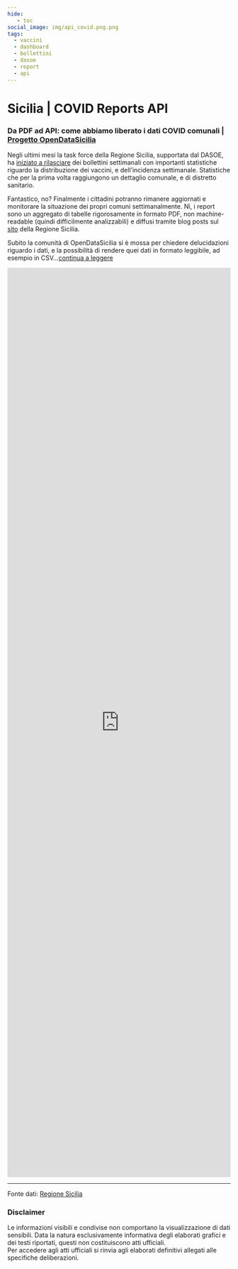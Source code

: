 ```yaml
---
hide:
   - toc
social_image: img/api_covid.png.png   
tags: 
  - vaccini
  - dashboard
  - bollettini
  - dasoe
  - report
  - api
---
```


# Sicilia | COVID Reports API

### Da PDF ad API: come abbiamo liberato i dati COVID comunali | [Progetto OpenDataSicilia](https://dasoe-report.netlify.app/)

Negli ultimi mesi la task force della Regione Sicilia, supportata dal DASOE, ha [iniziato a rilasciare](https://www.regione.sicilia.it/la-regione-informa/covid-presentato-bollettino-settimanale-regione-siciliana) dei bollettini settimanali con importanti statistiche riguardo la distribuzione dei vaccini, e dell’incidenza settimanale. Statistiche che per la prima volta raggiungono un dettaglio comunale, e di distretto sanitario.

Fantastico, no? Finalmente i cittadini potranno rimanere aggiornati e monitorare la situazione dei propri comuni settimanalmente. Nì, i report sono un aggregato di tabelle rigorosamente in formato PDF, non machine-readable (quindi difficilmente analizzabili) e diffusi tramite blog posts sul [sito](https://www.regione.sicilia.it/la-regione-informa) della Regione Sicilia.

Subito la comunità di OpenDataSicilia si è mossa per chiedere delucidazioni riguardo i dati, e la possibilità di rendere quei dati in formato leggibile, ad esempio in CSV...[continua a leggere](https://opendatasicilia.it/2021/12/31/da-pdf-ad-api-come-abbiamo-liberato-i-dati-covid-comunali/)


<body> 
<iframe width="100%" height="2050" src="https://dasoe-report.netlify.app/" frameborder="0" style="border:0" allowfullscreen></iframe>
</body>

<hr>

Fonte dati: <a href="https://www.regione.sicilia.it/la-regione-informa/covid-bollettino-settimanale-incidenza-stabile-picco-terze-dosi" target="_blank"> Regione Sicilia</a>

### Disclaimer
Le informazioni visibili e condivise non comportano la visualizzazione di dati sensibili. Data la natura esclusivamente informativa degli elaborati grafici e dei testi riportati, questi non costituiscono atti ufficiali. <br>Per accedere agli atti ufficiali si rinvia agli elaborati definitivi allegati alle specifiche deliberazioni.
 

